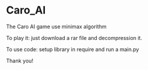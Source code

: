 # Caro_AI
 The Caro AI game use minimax algorithm

To play it: just download a rar file and decompression it.

To use code: setup library in require and run a main.py

Thank you!
